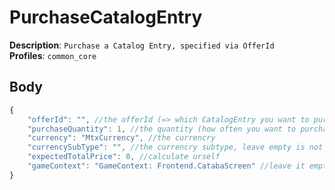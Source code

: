 # PurchaseCatalogEntry

**Description**: `Purchase a Catalog Entry, specified via OfferId` \
**Profiles**: `common_core`

## Body
```js
{
    "offerId": "", //the offerId (=> which CatalogEntry you want to purchase)
    "purchaseQuantity": 1, //the quantity (how often you want to purchase it, should be normally 1)
    "currency": "MtxCurrency", //the currencry
    "currencySubType": "", //the currencry subtype, leave empty is not existing
    "expectedTotalPrice": 0, //calculate urself
    "gameContext": "GameContext: Frontend.CatabaScreen" //leave it empty, or like this
}
```
